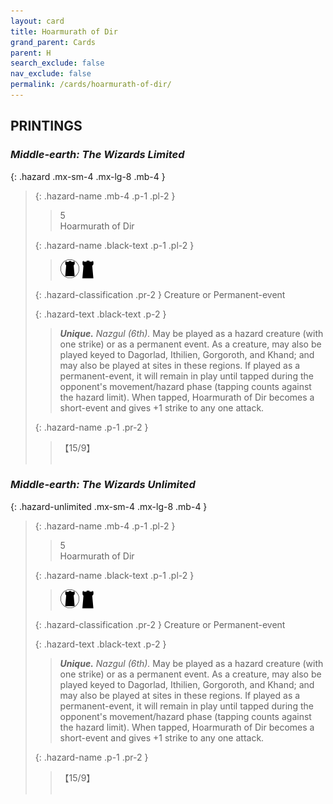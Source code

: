 ```yaml
---
layout: card
title: Hoarmurath of Dir
grand_parent: Cards
parent: H
search_exclude: false
nav_exclude: false
permalink: /cards/hoarmurath-of-dir/
---
```


## PRINTINGS


### _Middle-earth: The Wizards Limited_

{: .hazard .mx-sm-4 .mx-lg-8 .mb-4 }
> {: .hazard-name .mb-4 .p-1 .pl-2 }
> > <div class="hazard-mp">5</div>
> > <div class="card-name">Hoarmurath of Dir</div>
>
> {: .hazard-name .black-text .p-1 .pl-2 }
> > ![](/assets/images/dark-domain.svg)   ![](/assets/images/dark-hold.svg)
>
> {: .hazard-classification .pr-2 }
> Creature or Permanent-event
>
> {: .hazard-text .black-text .p-2 }
> > _**Unique.**_ _Nazgul (6th)._ May be played as a hazard creature (with one strike) or as a permanent event. As a creature, may also be played keyed to Dagorlad, Ithilien, Gorgoroth, and Khand; and may also be played at sites in these regions. If played as a permanent-event, it will remain in play until tapped during the opponent's movement/hazard phase (tapping counts against the hazard limit). When tapped, Hoarmurath of Dir becomes a short-event and gives +1 strike to any one attack. 
>
> {: .hazard-name .p-1 .pr-2 }
> > <div class="card-shield">【15/9】</div>
> > <div class="card-corruption">&nbsp;</div>

### _Middle-earth: The Wizards Unlimited_

{: .hazard-unlimited .mx-sm-4 .mx-lg-8 .mb-4 }
> {: .hazard-name .mb-4 .p-1 .pl-2 }
> > <div class="hazard-mp">5</div>
> > <div class="card-name">Hoarmurath of Dir</div>
>
> {: .hazard-name .black-text .p-1 .pl-2 }
> > ![](/assets/images/dark-domain.svg)   ![](/assets/images/dark-hold.svg)
>
> {: .hazard-classification .pr-2 }
> Creature or Permanent-event
>
> {: .hazard-text .black-text .p-2 }
> > _**Unique.**_ _Nazgul (6th)._ May be played as a hazard creature (with one strike) or as a permanent event. As a creature, may also be played keyed to Dagorlad, Ithilien, Gorgoroth, and Khand; and may also be played at sites in these regions. If played as a permanent-event, it will remain in play until tapped during the opponent's movement/hazard phase (tapping counts against the hazard limit). When tapped, Hoarmurath of Dir becomes a short-event and gives +1 strike to any one attack. 
>
> {: .hazard-name .p-1 .pr-2 }
> > <div class="card-shield">【15/9】</div>
> > <div class="card-corruption-white">&nbsp;</div>
